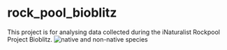 # rock_pool_bioblitz
This project is for analysing data collected during the iNaturalist Rockpool Project Bioblitz.
![native and non-native species](https://github.com/user-attachments/assets/ef6b6d67-bd58-4c5c-88d8-ef21d8df1038)
